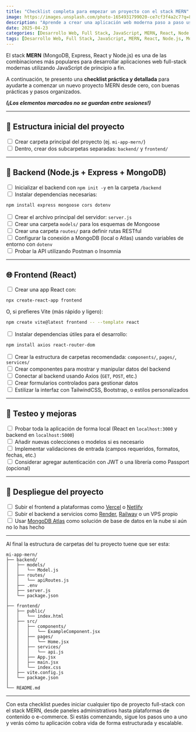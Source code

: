 ```yaml
---
title: "Checklist completa para empezar un proyecto con el stack MERN"
image: https://images.unsplash.com/photo-1654931799020-ce7cf3f4a2c7?q=80&w=1974
description: "Aprende a crear una aplicación web moderna paso a paso usando MongoDB, Express, React y Node.js. Esta guía te ayudará a estructurar tu proyecto MERN desde cero."
date: 2025-04-23
categories: [Desarrollo Web, Full Stack, JavaScript, MERN, React, Node.js, MongoDB, Express, Checklist, Guía paso a paso, Full Stack]
tags: [Desarrollo Web, Full Stack, JavaScript, MERN, React, Node.js, MongoDB, Express, Checklist, Guía paso a paso, Full Stack]
---
```


El stack **MERN** (MongoDB, Express, React y Node.js) es una de las combinaciones más populares para desarrollar aplicaciones web full-stack modernas utilizando JavaScript de principio a fin.

A continuación, te presento una **checklist práctica y detallada** para ayudarte a comenzar un nuevo proyecto MERN desde cero, con buenas prácticas y pasos organizados.

_**(¡Los elementos marcados no se guardan entre sesiones!)**_

---

## 📁 Estructura inicial del proyecto

<input type="checkbox"> Crear carpeta principal del proyecto (ej. `mi-app-mern/`)<br/>
<input type="checkbox"> Dentro, crear dos subcarpetas separadas: `backend/` y `frontend/`

---

## 🚀 Backend (Node.js + Express + MongoDB)

<input type="checkbox"> Inicializar el backend con `npm init -y` en la carpeta `/backend`<br/>
<input type="checkbox"> Instalar dependencias necesarias:  
  ```bash
  npm install express mongoose cors dotenv
  ```
<input type="checkbox"> Crear el archivo principal del servidor: `server.js`<br/>
<input type="checkbox"> Crear una carpeta `models/` para los esquemas de Mongoose<br/>
<input type="checkbox"> Crear una carpeta `routes/` para definir rutas RESTful<br/>
<input type="checkbox"> Configurar la conexión a MongoDB (local o Atlas) usando variables de entorno con `dotenv`<br/>
<input type="checkbox"> Probar la API utilizando Postman o Insomnia

---

## 🌐 Frontend (React)

<input type="checkbox"> Crear una app React con:  
  ```bash
  npx create-react-app frontend
  ```  
  O, si prefieres Vite (más rápido y ligero):  
  ```bash
  npm create vite@latest frontend -- --template react
  ```
<input type="checkbox"> Instalar dependencias útiles para el desarrollo:  
  ```bash
  npm install axios react-router-dom
  ```
<input type="checkbox"> Crear la estructura de carpetas recomendada: `components/`, `pages/`, `services/`<br/>
<input type="checkbox"> Crear componentes para mostrar y manipular datos del backend<br/>
<input type="checkbox"> Conectar al backend usando Axios (`GET`, `POST`, etc.)<br/>
<input type="checkbox"> Crear formularios controlados para gestionar datos<br/>
<input type="checkbox"> Estilizar la interfaz con TailwindCSS, Bootstrap, o estilos personalizados

---

## 🧪 Testeo y mejoras

<input type="checkbox"> Probar toda la aplicación de forma local (React en `localhost:3000` y backend en `localhost:5000`)<br/>
<input type="checkbox"> Añadir nuevas colecciones o modelos si es necesario<br/>
<input type="checkbox"> Implementar validaciones de entrada (campos requeridos, formatos, fechas, etc.)<br/>
<input type="checkbox"> Considerar agregar autenticación con JWT o una librería como Passport (opcional)

---

## 🚀 Despliegue del proyecto

<input type="checkbox"> Subir el frontend a plataformas como [Vercel](https://vercel.com/) o [Netlify](https://www.netlify.com/)<br/>
<input type="checkbox"> Subir el backend a servicios como [Render](https://render.com/), [Railway](https://railway.app/) o un VPS propio<br/>
<input type="checkbox"> Usar [MongoDB Atlas](https://www.mongodb.com/cloud/atlas) como solución de base de datos en la nube si aún no lo has hecho

---

Al final la estructura de carpetas del tu proyecto tuene que ser esta:

```
mi-app-mern/
├── backend/
│   ├── models/
│   │   └── Model.js
│   ├── routes/
│   │   └── apiRoutes.js
│   ├── .env
│   ├── server.js
│   └── package.json
│
├── frontend/
│   ├── public/
│   │   └── index.html
│   ├── src/
│   │   ├── components/
│   │   │   └── ExampleComponent.jsx
│   │   ├── pages/
│   │   │   └── Home.jsx
│   │   ├── services/
│   │   │   └── api.js
│   │   ├── App.jsx
│   │   ├── main.jsx
│   │   └── index.css
│   ├── vite.config.js
│   └── package.json
│
└── README.md
```

---

Con esta checklist puedes iniciar cualquier tipo de proyecto full-stack con el stack MERN, desde paneles administrativos hasta plataformas de contenido o e-commerce. Si estás comenzando, sigue los pasos uno a uno y verás cómo tu aplicación cobra vida de forma estructurada y escalable.
